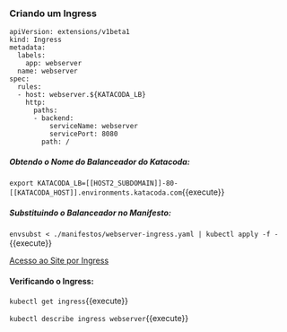 
### Criando um Ingress

```
apiVersion: extensions/v1beta1
kind: Ingress
metadata:
  labels:
    app: webserver
  name: webserver
spec:
  rules:
  - host: webserver.${KATACODA_LB}
    http:
      paths:
      - backend:
          serviceName: webserver
          servicePort: 8080
        path: /
```

##### Obtendo o Nome do Balanceador do Katacoda:
`export KATACODA_LB=[[HOST2_SUBDOMAIN]]-80-[[KATACODA_HOST]].environments.katacoda.com`{{execute}}

##### Substituindo o Balanceador no Manifesto:
`envsubst < ./manifestos/webserver-ingress.yaml | kubectl apply -f -`{{execute}}

[Acesso ao Site por Ingress](https://webserver.[[HOST2_SUBDOMAIN]]-80-[[KATACODA_HOST]].environments.katacoda.com/)

#### Verificando o Ingress:

`kubectl get ingress`{{execute}}

`kubectl describe ingress webserver`{{execute}}
